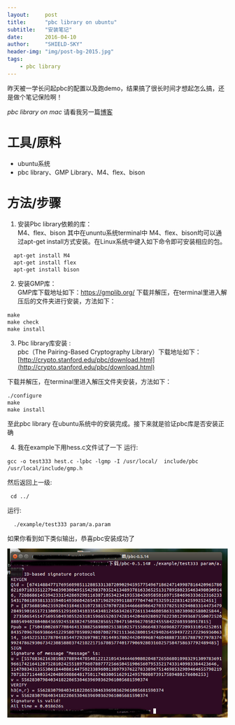 ```yaml
---
layout:     post
title:      "pbc library on ubuntu"
subtitle:   "安装笔记"
date:       2016-04-10
author:     "SHIELD-SKY"
header-img: "img/post-bg-2015.jpg"
tags:
    - pbc library
---
```


昨天被一学长问起pbc的配置以及跑demo，结果搞了很长时间才想起怎么搞，还是做个笔记保险啊！

*pbc library on mac* 请看我另一篇[博客](http://blog.csdn.net/shield_sky/article/details/50528926)



工具/原料
==

- ubuntu系统
- pbc library、GMP Library、M4、flex、bison


方法/步骤
==

1. 安装Pbc library依赖的库：		
M4、flex、bison 其中在ununtu系统terminal中 M4、flex、bison均可以通过apt-get install方式安装。在Linux系统中键入如下命令即可安装相应的包。

``` 
  apt-get install M4 		  	
  apt-get install flex 	
  apt-get install bison
```

2. 安装GMP库：	
GMP库下载地址如下：https://gmplib.org/ 
下载并解压，在terminal里进入解压后的文件夹进行安装，方法如下：

```./configure 	
make 	
make check 	
make install	
```

3.	Pbc library库安装 :		
pbc（The Pairing-Based Cryptography Library）下载地址如下：[http://crypto.stanford.edu/pbc/download.html](http://crypto.stanford.edu/pbc/download.html)

 下载并解压，在terminal里进入解压文件夹安装，方法如下：
  
```
./configure 
make 	
make install 	
```
 至此pbc library 在ubuntu系统中的安装完成。接下来就是验证pbc库是否安装正确

4. 我在example下用hess.c文件试了一下 运行:

```
gcc -o test333 hest.c -lpbc -lgmp -I /usr/local/  include/pbc /usr/local/include/gmp.h 
```
 然后返回上一级:
  
```
 cd ../
```
 运行:
 
```
  ./example/test333 param/a.param
```
  		
  如果你看到如下类似输出，恭喜pbc安装成功了
  
![](../img/pbc_shiyan.jpg)
